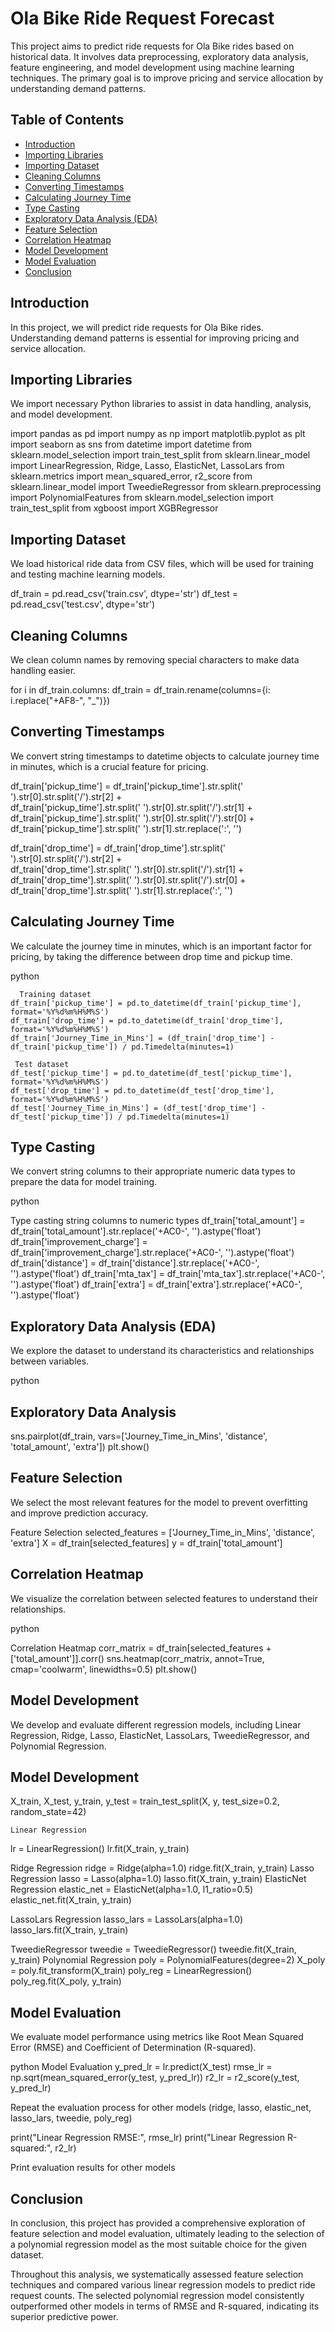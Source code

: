  
# Ola Bike Ride Request Forecast

This project aims to predict ride requests for Ola Bike rides based on historical data. It involves data preprocessing, exploratory data analysis, feature engineering, and model development using machine learning techniques. The primary goal is to improve pricing and service allocation by understanding demand patterns.

## Table of Contents
- [Introduction](#introduction)
- [Importing Libraries](#importing-libraries)
- [Importing Dataset](#importing-dataset)
- [Cleaning Columns](#cleaning-columns)
- [Converting Timestamps](#converting-timestamps)
- [Calculating Journey Time](#calculating-journey-time)
- [Type Casting](#type-casting)
- [Exploratory Data Analysis (EDA)](#exploratory-data-analysis)
- [Feature Selection](#feature-selection)
- [Correlation Heatmap](#correlation-heatmap)
- [Model Development](#model-development)
- [Model Evaluation](#model-evaluation)
- [Conclusion](#conclusion)

## Introduction

In this project, we will predict ride requests for Ola Bike rides. Understanding demand patterns is essential for improving pricing and service allocation.

## Importing Libraries

We import necessary Python libraries to assist in data handling, analysis, and model development.

 
import pandas as pd
import numpy as np
import matplotlib.pyplot as plt
import seaborn as sns
from datetime import datetime
from sklearn.model_selection import train_test_split
from sklearn.linear_model import LinearRegression, Ridge, Lasso, ElasticNet, LassoLars
from sklearn.metrics import mean_squared_error, r2_score
from sklearn.linear_model import TweedieRegressor
from sklearn.preprocessing import PolynomialFeatures
from sklearn.model_selection import train_test_split
from xgboost import XGBRegressor

## Importing Dataset

We load historical ride data from CSV files, which will be used for training and testing machine learning models.

 
df_train = pd.read_csv('train.csv', dtype='str')
df_test = pd.read_csv('test.csv', dtype='str')

## Cleaning Columns

We clean column names by removing special characters to make data handling easier.

 

for i in df_train.columns:
    df_train = df_train.rename(columns={i: i.replace("+AF8-", "_")})

## Converting Timestamps

We convert string timestamps to datetime objects to calculate journey time in minutes, which is a crucial feature for pricing.

 

df_train['pickup_time'] = df_train['pickup_time'].str.split(' ').str[0].str.split('/').str[2] + \
                        df_train['pickup_time'].str.split(' ').str[0].str.split('/').str[1] + \
                        df_train['pickup_time'].str.split(' ').str[0].str.split('/').str[0] + \
                        df_train['pickup_time'].str.split(' ').str[1].str.replace(':', '')

df_train['drop_time'] = df_train['drop_time'].str.split(' ').str[0].str.split('/').str[2] + \
                        df_train['drop_time'].str.split(' ').str[0].str.split('/').str[1] + \
                        df_train['drop_time'].str.split(' ').str[0].str.split('/').str[0] + \
                        df_train['drop_time'].str.split(' ').str[1].str.replace(':', '')

## Calculating Journey Time

We calculate the journey time in minutes, which is an important factor for pricing, by taking the difference between drop time and pickup time.

 
python
```
  Training dataset
df_train['pickup_time'] = pd.to_datetime(df_train['pickup_time'], format='%Y%d%m%H%M%S')
df_train['drop_time'] = pd.to_datetime(df_train['drop_time'], format='%Y%d%m%H%M%S')
df_train['Journey_Time_in_Mins'] = (df_train['drop_time'] - df_train['pickup_time']) / pd.Timedelta(minutes=1)

 Test dataset
df_test['pickup_time'] = pd.to_datetime(df_test['pickup_time'], format='%Y%d%m%H%M%S')
df_test['drop_time'] = pd.to_datetime(df_test['drop_time'], format='%Y%d%m%H%M%S')
df_test['Journey_Time_in_Mins'] = (df_test['drop_time'] - df_test['pickup_time']) / pd.Timedelta(minutes=1)
```
## Type Casting

We convert string columns to their appropriate numeric data types to prepare the data for model training.

python

  Type casting string columns to numeric types
df_train['total_amount'] = df_train['total_amount'].str.replace('+AC0-', '').astype('float')
df_train['improvement_charge'] = df_train['improvement_charge'].str.replace('+AC0-', '').astype('float')
df_train['distance'] = df_train['distance'].str.replace('+AC0-', '').astype('float')
df_train['mta_tax'] = df_train['mta_tax'].str.replace('+AC0-', '').astype('float')
df_train['extra'] = df_train['extra'].str.replace('+AC0-', '').astype('float')

## Exploratory Data Analysis (EDA)

We explore the dataset to understand its characteristics and relationships between variables.

python

## Exploratory Data Analysis
sns.pairplot(df_train, vars=['Journey_Time_in_Mins', 'distance', 'total_amount', 'extra'])
plt.show()

## Feature Selection

We select the most relevant features for the model to prevent overfitting and improve prediction accuracy.

 
  Feature Selection
selected_features = ['Journey_Time_in_Mins', 'distance', 'extra']
X = df_train[selected_features]
y = df_train['total_amount']

## Correlation Heatmap

We visualize the correlation between selected features to understand their relationships.

python

 Correlation Heatmap
corr_matrix = df_train[selected_features + ['total_amount']].corr()
sns.heatmap(corr_matrix, annot=True, cmap='coolwarm', linewidths=0.5)
plt.show()

## Model Development

We develop and evaluate different regression models, including Linear Regression, Ridge, Lasso, ElasticNet, LassoLars, TweedieRegressor, and Polynomial Regression.

 

##   Model Development
X_train, X_test, y_train, y_test = train_test_split(X, y, test_size=0.2, random_state=42)

    Linear Regression
lr = LinearRegression()
lr.fit(X_train, y_train)

  Ridge Regression
ridge = Ridge(alpha=1.0)
ridge.fit(X_train, y_train)
  Lasso Regression
lasso = Lasso(alpha=1.0)
lasso.fit(X_train, y_train)
  ElasticNet Regression
elastic_net = ElasticNet(alpha=1.0, l1_ratio=0.5)
elastic_net.fit(X_train, y_train)

  LassoLars Regression
lasso_lars = LassoLars(alpha=1.0)
lasso_lars.fit(X_train, y_train)

  TweedieRegressor
tweedie = TweedieRegressor()
tweedie.fit(X_train, y_train)
  Polynomial Regression
poly = PolynomialFeatures(degree=2)
X_poly = poly.fit_transform(X_train)
poly_reg = LinearRegression()
poly_reg.fit(X_poly, y_train)

## Model Evaluation

We evaluate model performance using metrics like Root Mean Squared Error (RMSE) and Coefficient of Determination (R-squared).

python
  Model Evaluation
y_pred_lr = lr.predict(X_test)
rmse_lr = np.sqrt(mean_squared_error(y_test, y_pred_lr))
r2_lr = r2_score(y_test, y_pred_lr)

  Repeat the evaluation process for other models (ridge, lasso, elastic_net, lasso_lars, tweedie, poly_reg)
 

print("Linear Regression RMSE:", rmse_lr)
print("Linear Regression R-squared:", r2_lr)

 Print evaluation results for other models
 

## Conclusion

In conclusion, this project has provided a comprehensive exploration of feature selection and model evaluation, ultimately leading to the selection of a polynomial regression model as the most suitable choice for the given dataset.

Throughout this analysis, we systematically assessed feature selection techniques and compared various linear regression models to predict ride request counts. The selected polynomial regression model consistently outperformed other models in terms of RMSE and R-squared, indicating its superior predictive power.
